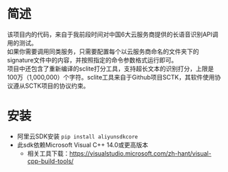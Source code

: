 # 简述
该项目内的代码，来自于我前段时间对中国6大云服务商提供的长语音识别API调用的测试。  
如果你需要调用同类服务，只需要配置每个以云服务商命名的文件夹下的signature文件中的内容，并按照指定的命令参数格式运行即可。  
项目中还包含了重新编译的sclite打分工具，支持超长文本的识别打分，上限是100万（1,000,000）个字符。sclite工具来自于Github项目SCTK，其软件使用协议遵从SCTK项目的协议约束。  

# 安装
- 阿里云SDK安装
`pip install aliyunsdkcore`
- 此sdk依赖Microsoft Visual C++ 14.0或更高版本
    - 相关工具下载：https://visualstudio.microsoft.com/zh-hant/visual-cpp-build-tools/